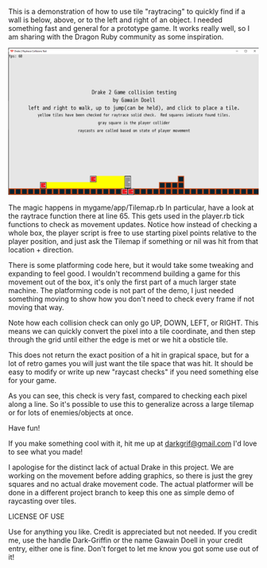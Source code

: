 This is a demonstration of how to use tile "raytracing" to quickly find if a wall is below, above, or to the left and right of an object.  I needed something fast and general for a prototype game.  It works really well, so I am sharing with the Dragon Ruby community as some inspiration.

![Cheap Screenshot showing a square, yellow bars along the tiles representing a trace, and red cubes showing the tiles that are being contacted by the checks](screenshots/Screenshot.png?raw=true "A Cheap Screenshot")

The magic happens in mygame/app/Tilemap.rb  In particular, have a look at the raytrace function there at line 65.  This gets used in the player.rb tick functions to check as movement updates.  Notice how instead of checking a whole box, the player script is free to use starting pixel points relative to the player position, and just ask the Tilemap if something or nil was hit from that location + direction.

There is some platforming code here, but it would take some tweaking and expanding to feel good.  I wouldn't recommend building a game for this movement out of the box, it's only the first part of a much larger state machine.  The platforming code is not part of the demo, I just needed something moving to show how you don't need to check every frame if not moving that way.

Note how each collision check can only go UP, DOWN, LEFT, or RIGHT.  This means we can quickly convert the pixel into a tile coordinate, and then step through the grid until either the edge is met or we hit a obsticle tile.

This does not return the exact position of a hit in grapical space, but for a lot of retro games you will just want the tile space that was hit.  It should be easy to modify or write up new "raycast checks" if you need something else for your game.

As you can see, this check is very fast, compared to checking each pixel along a line.  So it's possible to use this to generalize across a large tilemap or for lots of enemies/objects at once.

Have fun!

If you make something cool with it, hit me up at darkgrif@gmail.com  I'd love to see what you made!

I apologise for the distinct lack of actual Drake in this project.  We are working on the movement before adding graphics, so there is just the grey squares and no actual drake movement code.  The actual platformer will be done in a different project branch to keep this one as simple demo of raycasting over tiles.

LICENSE OF USE

Use for anything you like.  Credit is appreciated but not needed.  If you credit me, use the handle Dark-Griffin or the name Gawain Doell in your credit entry, either one is fine.  Don't forget to let me know you got some use out of it!

